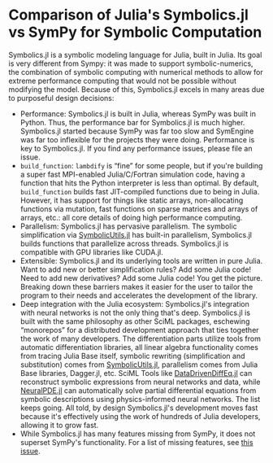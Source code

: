 # Comparison of Julia's Symbolics.jl vs SymPy for Symbolic Computation

Symbolics.jl is a symbolic modeling language for Julia, built in
Julia. Its goal is very different from Sympy: it was made to support
symbolic-numerics, the combination of symbolic computing with numerical
methods to allow for extreme performance computing that would not be
possible without modifying the model. Because of this, Symbolics.jl
excels in many areas due to purposeful design decisions:

  - Performance: Symbolics.jl is built in Julia, whereas SymPy was
    built in Python. Thus, the performance bar for Symbolics.jl is
    much higher. Symbolics.jl started because SymPy was far too
    slow and SymEngine was far too inflexible for the projects they were
    doing. Performance is key to Symbolics.jl. If you find any
    performance issues, please file an issue.
  - `build_function`: `lambdify` is “fine” for some people, but if you're building
    a super fast MPI-enabled Julia/C/Fortran simulation code, having a
    function that hits the Python interpreter is less than optimal. By
    default, `build_function` builds fast JIT-compiled functions due
    to being in Julia. However, it has support for things like static
    arrays, non-allocating functions via mutation, fast functions on
    sparse matrices and arrays of arrays, etc.: all core details of
    doing high performance computing.
  - Parallelism: Symbolics.jl has pervasive parallelism. The
    symbolic simplification via [SymbolicUtils.jl](https://github.com/JuliaSymbolics/SymbolicUtils.jl)
    has built-in parallelism, Symbolics.jl builds functions that
    parallelize across threads. Symbolics.jl is compatible with GPU libraries like CUDA.jl.
  - Extensible: Symbolics.jl and its underlying tools are written in
    pure Julia. Want to add new or better simplification rules? Add some Julia code!
    Need to add new derivatives? Add some Julia code! You get the picture. Breaking
    down these barriers makes it easier for the user to tailor the program to their
    needs and accelerates the development of the library.
  - Deep integration with the Julia ecosystem: Symbolics.jl's integration
    with neural networks is not the only thing that's deep. Symbolics.jl
    is built with the same philosophy as other SciML packages, eschewing
    “monorepos” for a distributed development approach that ties together
    the work of many developers. The differentiation parts utilize tools
    from automatic differentiation libraries, all linear algebra functionality
    comes from tracing Julia Base itself, symbolic rewriting (simplification
    and substitution) comes from
    [SymbolicUtils.jl](https://github.com/JuliaSymbolics/SymbolicUtils.jl),
    parallelism comes from Julia Base libraries, Dagger.jl, etc.
    SciML Tools like
    [DataDrivenDiffEq.jl](https://datadriven.sciml.ai/dev/) can reconstruct
    symbolic expressions from neural networks and data, while
    [NeuralPDE.jl](https://github.com/SciML/NeuralPDE.jl)
    can automatically solve partial differential equations from symbolic
    descriptions using physics-informed neural networks.
    The list keeps going. All told, by design Symbolics.jl's development
    moves fast because it's effectively using the work of hundreds of
    Julia developers, allowing it to grow fast.
  - While Symbolics.jl has many features missing from SymPy, it does not superset
    SymPy's functionality. For a list of missing features, see [this issue](https://github.com/JuliaSymbolics/Symbolics.jl/issues/59).
